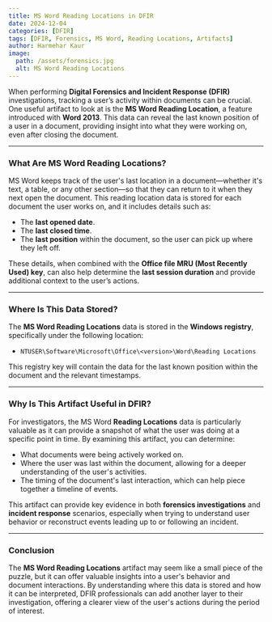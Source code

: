 ```yaml
---
title: MS Word Reading Locations in DFIR  
date: 2024-12-04  
categories: [DFIR]  
tags: [DFIR, Forensics, MS Word, Reading Locations, Artifacts]  
author: Harmehar Kaur  
image:  
  path: /assets/forensics.jpg  
  alt: MS Word Reading Locations  
---
```


When performing **Digital Forensics and Incident Response (DFIR)** investigations, tracking a user’s activity within documents can be crucial. One useful artifact to look at is the **MS Word Reading Location**, a feature introduced with **Word 2013**. This data can reveal the last known position of a user in a document, providing insight into what they were working on, even after closing the document.

---

### What Are MS Word Reading Locations?

MS Word keeps track of the user's last location in a document—whether it's text, a table, or any other section—so that they can return to it when they next open the document. This reading location data is stored for each document the user works on, and it includes details such as:

- The **last opened date**.
- The **last closed time**.
- The **last position** within the document, so the user can pick up where they left off.

These details, when combined with the **Office file MRU (Most Recently Used) key**, can also help determine the **last session duration** and provide additional context to the user’s actions.

---

### Where Is This Data Stored?

The **MS Word Reading Locations** data is stored in the **Windows registry**, specifically under the following location:

- `NTUSER\Software\Microsoft\Office\<version>\Word\Reading Locations`

This registry key will contain the data for the last known position within the document and the relevant timestamps.

---

### Why Is This Artifact Useful in DFIR?

For investigators, the MS Word **Reading Locations** data is particularly valuable as it can provide a snapshot of what the user was doing at a specific point in time. By examining this artifact, you can determine:

- What documents were being actively worked on.
- Where the user was last within the document, allowing for a deeper understanding of the user's activities.
- The timing of the document's last interaction, which can help piece together a timeline of events.

This artifact can provide key evidence in both **forensics investigations** and **incident response** scenarios, especially when trying to understand user behavior or reconstruct events leading up to or following an incident.

---

### Conclusion

The **MS Word Reading Locations** artifact may seem like a small piece of the puzzle, but it can offer valuable insights into a user's behavior and document interactions. By understanding where this data is stored and how it can be interpreted, DFIR professionals can add another layer to their investigation, offering a clearer view of the user's actions during the period of interest.

